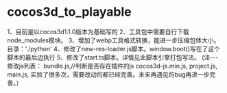 # cocos3d_to_playable

1、目前是以cocos3d1.1.0版本为基础写的
2、工具包中需要自行下载node_modules模块。
3、增加了webp工具格式转换，能进一步压缩包体大小。目录：'./python'
4、修改了new-res-loader.js脚本。window.boot()写在了这个脚本的最后边执行
5、修改了start.ts脚本。详情见此脚本引擎打包写法。
(注---修改js列表：
bundle.js,//判断是否存在插件的js
cocos3d-js.min.js,
project.js,
main.js,
实验了很多次，需要改动的都已经完善。未来再遇见的bug再进一步完善。）
